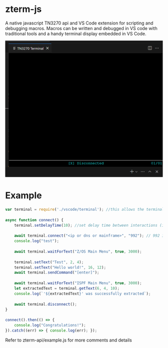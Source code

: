 # zterm-js
A native javascript TN3270 api and VS Code extension for scripting and debugging macros. Macros can be written and debugged in VS code with traditional tools and a handy terminal display embedded in VS Code.

<img src="image.png">

# Example

```javascript
var terminal = require('./vscode/terminal'); //this allows the terminal to be seen in VS code as it is navigating. (Requires to installation of the zterm-emulator VSIX file into VS Code - located in the releases (zterm-0.0.1))

async function connect() {
    terminal.setDelayTime(10); //set delay time between interactions (in milliseconds);

    await terminal.connect("<ip or dns or mainframe>", "992"); // 992 is default SSL/TLS port
    console.log("test");

    await terminal.waitForText("Z/OS Main Menu", true, 3000);

    terminal.setText("Test", 2, 4);
    terminal.setText("Hello world!", 16, 12);
    await terminal.sendCommand("[enter]");

    await terminal.waitForText("ISPF Main Menu", true, 3000);
    let extractedText = terminal.getText(6, 4, 10);
    console.log(`'${extractedText}' was successfully extracted`);

    await terminal.disconnect();
}

connect().then(() => {
    console.log("Congratulations!");
}).catch((err) => { console.log(err); });
```

Refer to zterm-api/example.js for more comments and details
